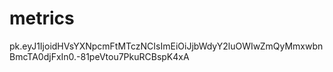 # metrics

pk.eyJ1IjoidHVsYXNpcmFtMTczNCIsImEiOiJjbWdyY2luOWIwZmQyMmxwbnBmcTA0djFxIn0.-81peVtou7PkuRCBspK4xA
